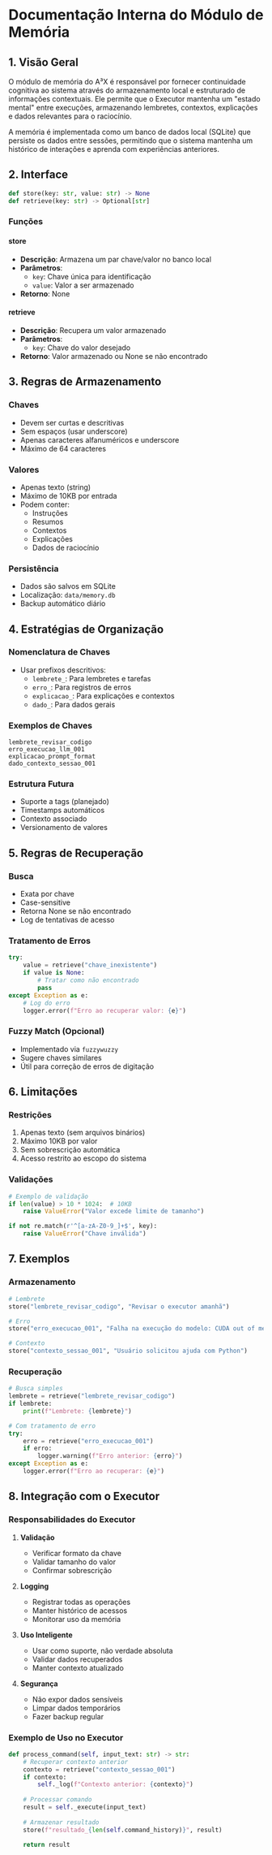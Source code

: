 # Documentação Interna do Módulo de Memória

## 1. Visão Geral

O módulo de memória do A³X é responsável por fornecer continuidade cognitiva ao sistema através do armazenamento local e estruturado de informações contextuais. Ele permite que o Executor mantenha um "estado mental" entre execuções, armazenando lembretes, contextos, explicações e dados relevantes para o raciocínio.

A memória é implementada como um banco de dados local (SQLite) que persiste os dados entre sessões, permitindo que o sistema mantenha um histórico de interações e aprenda com experiências anteriores.

## 2. Interface

```python
def store(key: str, value: str) -> None
def retrieve(key: str) -> Optional[str]
```

### Funções

#### store
- **Descrição**: Armazena um par chave/valor no banco local
- **Parâmetros**:
  - `key`: Chave única para identificação
  - `value`: Valor a ser armazenado
- **Retorno**: None

#### retrieve
- **Descrição**: Recupera um valor armazenado
- **Parâmetros**:
  - `key`: Chave do valor desejado
- **Retorno**: Valor armazenado ou None se não encontrado

## 3. Regras de Armazenamento

### Chaves
- Devem ser curtas e descritivas
- Sem espaços (usar underscore)
- Apenas caracteres alfanuméricos e underscore
- Máximo de 64 caracteres

### Valores
- Apenas texto (string)
- Máximo de 10KB por entrada
- Podem conter:
  - Instruções
  - Resumos
  - Contextos
  - Explicações
  - Dados de raciocínio

### Persistência
- Dados são salvos em SQLite
- Localização: `data/memory.db`
- Backup automático diário

## 4. Estratégias de Organização

### Nomenclatura de Chaves
- Usar prefixos descritivos:
  - `lembrete_`: Para lembretes e tarefas
  - `erro_`: Para registros de erros
  - `explicacao_`: Para explicações e contextos
  - `dado_`: Para dados gerais

### Exemplos de Chaves
```
lembrete_revisar_codigo
erro_execucao_llm_001
explicacao_prompt_format
dado_contexto_sessao_001
```

### Estrutura Futura
- Suporte a tags (planejado)
- Timestamps automáticos
- Contexto associado
- Versionamento de valores

## 5. Regras de Recuperação

### Busca
- Exata por chave
- Case-sensitive
- Retorna None se não encontrado
- Log de tentativas de acesso

### Tratamento de Erros
```python
try:
    value = retrieve("chave_inexistente")
    if value is None:
        # Tratar como não encontrado
        pass
except Exception as e:
    # Log do erro
    logger.error(f"Erro ao recuperar valor: {e}")
```

### Fuzzy Match (Opcional)
- Implementado via `fuzzywuzzy`
- Sugere chaves similares
- Útil para correção de erros de digitação

## 6. Limitações

### Restrições
1. Apenas texto (sem arquivos binários)
2. Máximo 10KB por valor
3. Sem sobrescrição automática
4. Acesso restrito ao escopo do sistema

### Validações
```python
# Exemplo de validação
if len(value) > 10 * 1024:  # 10KB
    raise ValueError("Valor excede limite de tamanho")

if not re.match(r'^[a-zA-Z0-9_]+$', key):
    raise ValueError("Chave inválida")
```

## 7. Exemplos

### Armazenamento
```python
# Lembrete
store("lembrete_revisar_codigo", "Revisar o executor amanhã")

# Erro
store("erro_execucao_001", "Falha na execução do modelo: CUDA out of memory")

# Contexto
store("contexto_sessao_001", "Usuário solicitou ajuda com Python")
```

### Recuperação
```python
# Busca simples
lembrete = retrieve("lembrete_revisar_codigo")
if lembrete:
    print(f"Lembrete: {lembrete}")

# Com tratamento de erro
try:
    erro = retrieve("erro_execucao_001")
    if erro:
        logger.warning(f"Erro anterior: {erro}")
except Exception as e:
    logger.error(f"Erro ao recuperar: {e}")
```

## 8. Integração com o Executor

### Responsabilidades do Executor
1. **Validação**
   - Verificar formato da chave
   - Validar tamanho do valor
   - Confirmar sobrescrição

2. **Logging**
   - Registrar todas as operações
   - Manter histórico de acessos
   - Monitorar uso da memória

3. **Uso Inteligente**
   - Usar como suporte, não verdade absoluta
   - Validar dados recuperados
   - Manter contexto atualizado

4. **Segurança**
   - Não expor dados sensíveis
   - Limpar dados temporários
   - Fazer backup regular

### Exemplo de Uso no Executor
```python
def process_command(self, input_text: str) -> str:
    # Recuperar contexto anterior
    contexto = retrieve("contexto_sessao_001")
    if contexto:
        self._log(f"Contexto anterior: {contexto}")
    
    # Processar comando
    result = self._execute(input_text)
    
    # Armazenar resultado
    store(f"resultado_{len(self.command_history)}", result)
    
    return result
``` 